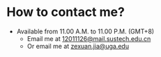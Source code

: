 # How to contact me?

- Available from 11.00 A.M. to 11.00 P.M. (GMT+8)
  - Email me at <12011126@mail.sustech.edu.cn>
  - Or email me at <zexuan.jia@uga.edu>

<!-- https://github.com/NVlabs/CTG
    https://github.com/hustvl/DiffusionDrive
    https://github.com/SafeRoboticsLab/VBD
    https://github.com/SS47816/DriveSceneGen
 -->
